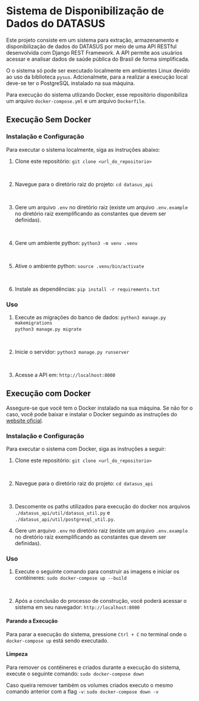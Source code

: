 # Sistema de Disponibilização de Dados do DATASUS

Este projeto consiste em um sistema para extração, armazenamento e disponibilização de dados do DATASUS por meio de uma API RESTful desenvolvida com Django REST Framework. A API permite aos usuários acessar e analisar dados de saúde pública do Brasil de forma simplificada.

O o sistema só pode ser executado localmente em ambientes Linux devido ao uso da biblioteca `pysus`. Adcionalmete, para a realizar a execução local deve-se ter o PostgreSQL instalado na sua máquina. 

Para execução do sistema utlizando Docker, esse repositório disponibiliza um arquivo `docker-compose.yml` e um arquivo `Dockerfile`.

## Execução Sem Docker

### Instalação e Configuração

Para executar o sistema localmente, siga as instruções abaixo:

1. Clone este repositório:
`git clone <url_do_repositorio>`
<br/>

2. Navegue para o diretório raiz do projeto: 
`cd datasus_api`
<br/>

3. Gere um arquivo `.env` no diretório raiz (existe um arquivo `.env.example` no diretório raiz exemplificando as constantes que devem ser definidas).
<br/> 

4. Gere um ambiente python:
`python3 -m venv .venv`
<br/>

5. Ative o ambiente python:
`source .venv/bin/activate`
<br/>

6. Instale as dependências:
`pip install -r requirements.txt`

### Uso

1. Execute as migrações do banco de dados:
`python3 manage.py makemigrations`<br/>
`python3 manage.py migrate`
<br/>

2. Inicie o servidor:
`python3 manage.py runserver`
<br/>

3. Acesse a API em:
`http://localhost:8000`

## Execução com Docker

Assegure-se que você tem o Docker instalado na sua máquina. Se não for o caso, você pode baixar e instalar o Docker seguindo as instruções do [website oficial](https://docs.docker.com/engine/install/).

### Instalação e Configuração

Para executar o sistema com Docker, siga as instruções a seguir:

1. Clone este repositório:
`git clone <url_do_repositorio>`
<br/>

2. Navegue para o diretório raiz do projeto: 
`cd datasus_api`
<br/>

3. Descomente os paths utilizados para execução do docker nos arquivos `./datasus_api/util/datasus_util.py` e `./datasus_api/util/postgresql_util.py`.

4. Gere um arquivo `.env` no diretório raiz (existe um arquivo `.env.example` no diretório raiz exemplificando as constantes que devem ser definidas).

### Uso

1. Execute o seguinte comando para construir as imagens e iniciar os contêineres:
`sudo docker-compose up --build`
<br/>

2. Após a conclusão do processo de construção, você poderá acessar o sistema em seu navegador: `http://localhost:8000`

#### Parando a Execução
Para parar a execução do sistema, pressione `Ctrl + C` no terminal onde o `docker-compose up` está sendo executado.

#### Limpeza

Para remover os contêineres e criados durante a execução do sistema, execute o seguinte comando:
`sudo docker-compose down`

Caso queira remover também os volumes criados executo o mesmo comando anterior com a flag `-v`:
`sudo docker-compose down -v`

